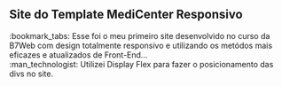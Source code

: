 <h2>Site do Template MediCenter Responsivo</h2>
:bookmark_tabs: Esse foi o meu primeiro site desenvolvido no curso da B7Web com design totalmente responsivo e utilizando os metódos mais eficazes e atualizados de Front-End...
<br>
:man_technologist: Utilizei Display Flex para fazer o posicionamento das divs no site.

